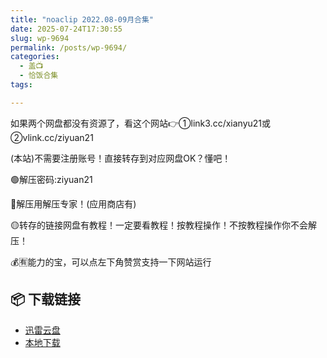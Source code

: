 ```yaml
---
title: "noaclip 2022.08-09月合集"
date: 2025-07-24T17:30:55
slug: wp-9694
permalink: /posts/wp-9694/
categories:
  - 盖📺
  - 恰饭合集
tags:

---
```


如果两个网盘都没有资源了，看这个网站👉①link3.cc/xianyu21或②vlink.cc/ziyuan21

(本站)不需要注册账号！直接转存到对应网盘OK？懂吧！

🟢解压密码:ziyuan21

🔵解压用解压专家！(应用商店有)

🟡转存的链接网盘有教程！一定要看教程！按教程操作！不按教程操作你不会解压！

💰🈶能力的宝，可以点左下角赞赏支持一下网站运行

## 📦 下载链接
- [迅雷云盘](https://blziyuan21.com/pay-download/9694?key=4dd06d401b&down_id=0)
- [本地下载](https://blziyuan21.com/pay-download/9694?key=4dd06d401b&down_id=1)

